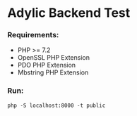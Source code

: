 # Adylic Backend Test

### Requirements:

-   PHP >= 7.2
-   OpenSSL PHP Extension
-   PDO PHP Extension
-   Mbstring PHP Extension

### Run:

`php -S localhost:8000 -t public`
